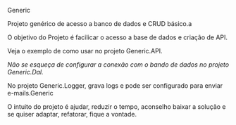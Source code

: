 Generic

Projeto genérico de acesso a banco de dados e CRUD básico.a

O objetivo do Projeto é facilicar o acesso a base de dados e criação de API.

Veja o exemplo de como usar no projeto Generic.API.

*Não se esqueça de configurar a conexão com o bando de dados no projeto Generic.Dal.*

No projeto Generic.Logger, grava logs e pode ser configurado para enviar e-mails.Generic

O intuito do projeto é ajudar, reduzir o tempo, aconselho baixar a solução e se quiser adaptar, refatorar, fique a vontade.

 
